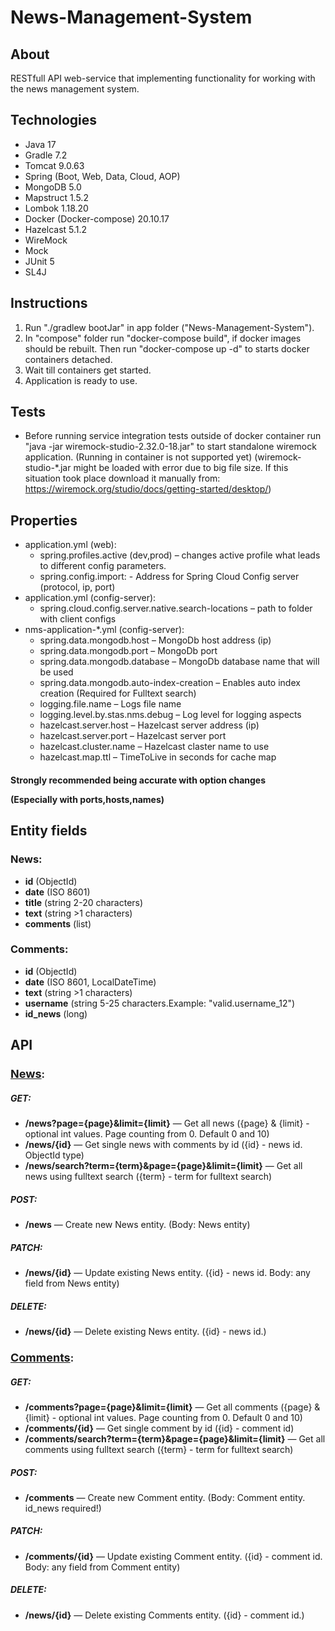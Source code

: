 # News-Management-System

## About
RESTfull API web-service that implementing functionality for working with the news management system.

## Technologies
+ Java 17
+ Gradle 7.2
+ Tomcat 9.0.63
+ Spring (Boot, Web, Data, Cloud, AOP) 
+ MongoDB 5.0
+ Mapstruct 1.5.2
+ Lombok 1.18.20
+ Docker (Docker-compose) 20.10.17
+ Hazelcast 5.1.2
+ WireMock
+ Mock
+ JUnit 5
+ SL4J

## Instructions
1) Run "./gradlew bootJar" in app folder ("News-Management-System").
2) In "compose" folder run "docker-compose build", if docker images should be rebuilt.  Then run "docker-compose up -d" to starts docker containers detached.
3) Wait till containers get started.
4) Application is ready to use.

## Tests
- Before running service integration tests outside of docker container run "java -jar wiremock-studio-2.32.0-18.jar" to start standalone wiremock application. 
(Running in container is not supported yet) (wiremock-studio-*.jar might be loaded with error due to big file size. If this situation took place download it manually from: https://wiremock.org/studio/docs/getting-started/desktop/)

## Properties
- application.yml (web):
  - spring.profiles.active (dev,prod) – changes active profile what leads to different config parameters.
  - spring.config.import: - Address for Spring Cloud Config server (protocol, ip, port)
- application.yml (config-server):
  - spring.cloud.config.server.native.search-locations – path to folder with client configs
- nms-application-*.yml (config-server):
  - spring.data.mongodb.host – MongoDb host address (ip)
  - spring.data.mongodb.port – MongoDb port
  - spring.data.mongodb.database – MongoDb database name that will be used
  - spring.data.mongodb.auto-index-creation – Enables auto index creation (Required for Fulltext search)
  - logging.file.name – Logs file name
  - logging.level.by.stas.nms.debug – Log level for logging aspects
  - hazelcast.server.host – Hazelcast server address (ip)
  - hazelcast.server.port – Hazelcast server port
  - hazelcast.cluster.name – Hazelcast claster name to use
  - hazelcast.map.ttl – TimeToLive in seconds for cache map
  
<h4>
  <p>Strongly recommended being accurate with option changes</p>
  <p>(Especially with ports,hosts,names)</p>
</h4>

## Entity fields
### News:
+ <b>id</b> (ObjectId)
+ <b>date</b> (ISO 8601)
+ <b>title</b> (string 2-20 characters)
+ <b>text</b> (string >1 characters)
+ <b>comments</b> (list)

### Comments:
+ <b>id</b> (ObjectId)
+ <b>date</b> (ISO 8601, LocalDateTime)
+ <b>text</b> (string >1 characters)
+ <b>username</b> (string 5-25 characters.Example: "valid.username_12")
+ <b>id_news</b> (long)

## API

### <font size="+1"><u>News</u></font>:
##### GET:
+ <b>/news?page={page}&limit={limit}</b> — Get all news ({page} & {limit} - optional int values. Page counting from 0. Default 0 and 10)
+ <b>/news/{id}</b> — Get single news with comments by id ({id} - news id. ObjectId type)
+ <b>/news/search?term={term}&page={page}&limit={limit}</b> — Get all news using fulltext search ({term} - term for fulltext search)
##### POST:
+ <b>/news</b> — Create new News entity. (Body: News entity)
##### PATCH:
+ <b>/news/{id}</b> — Update existing News entity. ({id} - news id. Body: any field from News entity)
##### DELETE:
+ <b>/news/{id}</b> — Delete existing News entity. ({id} - news id.)

### <font size="+1"><u>Comments</u></font>:
##### GET:
+ <b>/comments?page={page}&limit={limit}</b> — Get all comments ({page} & {limit} - optional int values. Page counting from 0. Default 0 and 10)
+ <b>/comments/{id}</b> — Get single comment by id ({id} - comment id)
+ <b>/comments/search?term={term}&page={page}&limit={limit}</b> — Get all comments using fulltext search ({term} - term for fulltext search)
##### POST:
+ <b>/comments</b> — Create new Comment entity. (Body: Comment entity. id_news required!)
##### PATCH:
+ <b>/comments/{id}</b> — Update existing Comment entity. ({id} - comment id. Body: any field from Comment entity)
##### DELETE:
+ <b>/news/{id}</b> — Delete existing Comments entity. ({id} - comment id.)